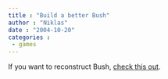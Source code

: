 ```yaml
---
title : "Build a better Bush"
author : "Niklas"
date : "2004-10-20"
categories : 
 - games
---
```


If you want to reconstruct Bush, [check this out](http://uk.download.yahoo.com/ne/fu/attachments/buildabetterbush.htm).
